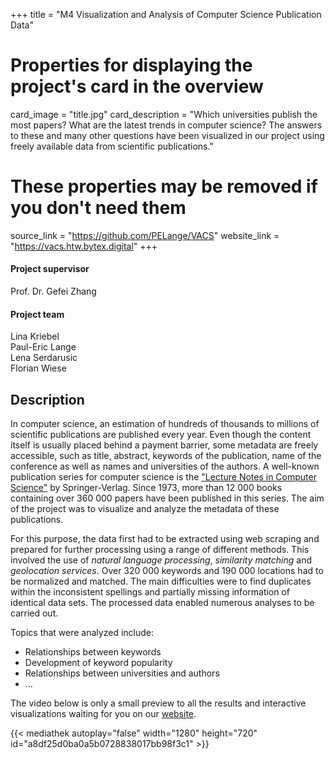 +++
title = "M4 Visualization and Analysis of Computer Science Publication Data"   

# Properties for displaying the project's card in the overview
card_image = "title.jpg"
card_description = "Which universities publish the most papers? What are the latest trends in computer science? The answers to these and many other questions have been visualized in our project using freely available data from scientific publications."

# These properties may be removed if you don't need them
source_link = "https://github.com/PELange/VACS"
website_link = "https://vacs.htw.bytex.digital"
+++

#### Project supervisor
Prof. Dr. Gefei Zhang

#### Project team
Lina Kriebel  
Paul-Eric Lange  
Lena Serdarusic  
Florian Wiese  

## Description
In computer science, an estimation of hundreds of thousands to millions of scientific publications are published every year. Even though the content itself is usually placed behind a payment barrier, some metadata are freely accessible, such as title, abstract, keywords of the publication, name of the conference as well as names and universities of the authors. A well-known publication series for computer science is the ["Lecture Notes in Computer Science"](https://link.springer.com/bookseries/558) by Springer-Verlag. Since 1973, more than 12 000 books containing over 360 000 papers have been published in this series. The aim of the project was to visualize and analyze the metadata of these publications.

For this purpose, the data first had to be extracted using web scraping and prepared for further processing using a range of different methods. This involved the use of *natural language processing*, *similarity matching* and *geolocation services*. Over 320 000 keywords and 190 000 locations had to be normalized and matched. The main difficulties were to find duplicates within the inconsistent spellings and partially missing information of identical data sets. The processed data enabled numerous analyses to be carried out.

Topics that were analyzed include:

* Relationships between keywords
* Development of keyword popularity
* Relationships between universities and authors
* ...

The video below is only a small preview to all the results and interactive visualizations waiting for you on our [website](https://vacs.htw.bytex.digital).

{{< mediathek autoplay="false" width="1280" height="720" id="a8df25d0ba0a5b0728838017bb98f3c1" >}}
